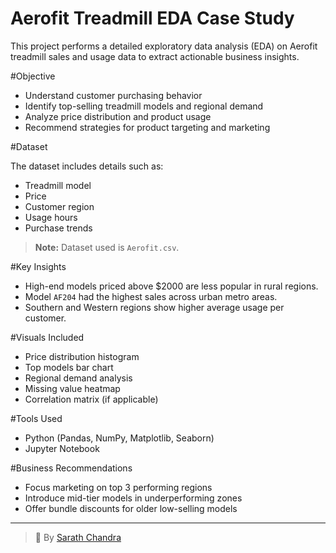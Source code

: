 # Aerofit Treadmill EDA Case Study

This project performs a detailed exploratory data analysis (EDA) on Aerofit treadmill sales and usage data to extract actionable business insights.

#Objective

- Understand customer purchasing behavior
- Identify top-selling treadmill models and regional demand
- Analyze price distribution and product usage
- Recommend strategies for product targeting and marketing

#Dataset

The dataset includes details such as:
- Treadmill model
- Price
- Customer region
- Usage hours
- Purchase trends

> **Note:** Dataset used is `Aerofit.csv`.

#Key Insights

- High-end models priced above \$2000 are less popular in rural regions.
- Model `AF204` had the highest sales across urban metro areas.
- Southern and Western regions show higher average usage per customer.

#Visuals Included

- Price distribution histogram
- Top models bar chart
- Regional demand analysis
- Missing value heatmap
- Correlation matrix (if applicable)

#Tools Used

- Python (Pandas, NumPy, Matplotlib, Seaborn)
- Jupyter Notebook

#Business Recommendations

- Focus marketing on top 3 performing regions
- Introduce mid-tier models in underperforming zones
- Offer bundle discounts for older low-selling models

---

> 👤 By [Sarath Chandra](https://github.com/Sarathchandrrra)
